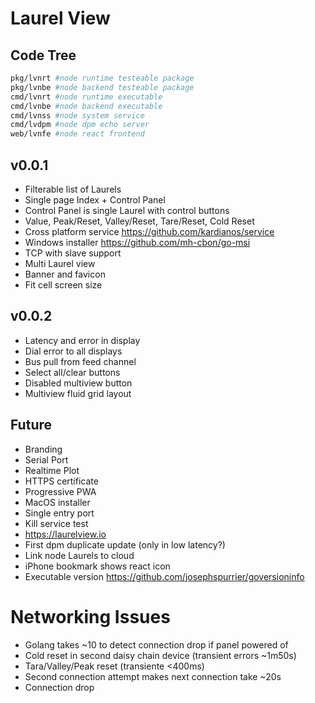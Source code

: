 # Laurel View

## Code Tree

```bash
pkg/lvnrt #node runtime testeable package
pkg/lvnbe #node backend testeable package
cmd/lvnrt #node runtime executable
cmd/lvnbe #node backend executable
cmd/lvnss #node system service
cmd/lvdpm #node dpm echo server
web/lvnfe #node react frontend
```

## v0.0.1

- Filterable list of Laurels
- Single page Index + Control Panel
- Control Panel is single Laurel with control buttons
- Value, Peak/Reset, Valley/Reset, Tare/Reset, Cold Reset
- Cross platform service https://github.com/kardianos/service
- Windows installer https://github.com/mh-cbon/go-msi
- TCP with slave support
- Multi Laurel view
- Banner and favicon
- Fit cell screen size

## v0.0.2

- Latency and error in display
- Dial error to all displays
- Bus pull from feed channel
- Select all/clear buttons
- Disabled multiview button
- Multiview fluid grid layout

## Future

- Branding
- Serial Port
- Realtime Plot 
- HTTPS certificate
- Progressive PWA
- MacOS installer
- Single entry port
- Kill service test
- https://laurelview.io
- First dpm duplicate update (only in low latency?)
- Link node Laurels to cloud
- iPhone bookmark shows react icon
- Executable version https://github.com/josephspurrier/goversioninfo

# Networking Issues

- Golang takes ~10 to detect connection drop if panel powered of
- Cold reset in second daisy chain device (transient errors ~1m50s)
- Tara/Valley/Peak reset (transiente <400ms)
- Second connection attempt makes next connection take ~20s
- Connection drop
